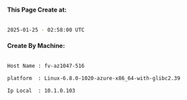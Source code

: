 
   
#### This Page Create at:

```bash

2025-01-25 - 02:58:00 UTC

```

#### Create By Machine:

```bash

Host Name : fv-az1047-516

platform  : Linux-6.8.0-1020-azure-x86_64-with-glibc2.39

Ip Local  : 10.1.0.103

```

